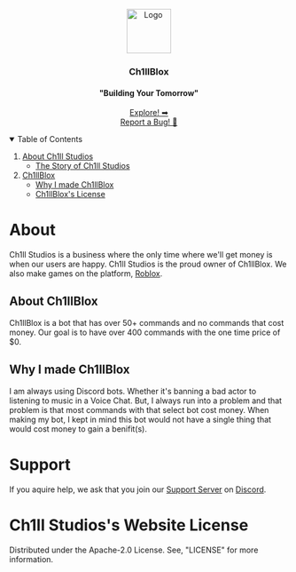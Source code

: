 <!-- Project Logo -->
<p align="center">
 <a href="https://github.com/KingCh1ll/Ch1llBlox">
   <img src="/bot/assets/images/Ch1llBlox" alt="Logo" width="80" height="80">
  </a>
   
  <h3 align="center">Ch1llBlox</h3>
  <h4 align="center">"Building Your Tomorrow"</h4>
   
  <p align="center">
   <a href="https://github.com/KingCh1ll/Ch1llBlox">Explore! ➡</a>
   <br>
   <a href="https://github.com/KingCh1ll/Ch1llBlox/issues">Report a Bug! 🐛</a>
 </p>
</p>

<!-- [![E](Image)](Link) -->
   <!-- [![]()]() -->
<!-- Table of Contents -->
<details open="open">
 <summary>Table of Contents</summary>
 <ol>
  <li><a href="#about">About Ch1ll Studios</a>
    <ul>
      <li><a href="#the-story-of-ch1ll-studios">The Story of Ch1ll Studios</a></li>
    </ul>
  </li>
  
  <li><a href="#ch1llblox">Ch1llBlox</a>
    <ul>
      <li><a href="#why-i-made-ch1llblox">Why I made Ch1llBlox</a></li>
      <li><a href="#ch1llbloxs-s-license">Ch1llBlox's License</a></li>
    </ul>
  </li>
 </ol>
</details>
     
<!-- About -->
# About
Ch1ll Studios is a business where the only time where we'll get money is when our users are happy. Ch1ll Studios is the proud owner of Ch1llBlox. We also make games on the platform, [Roblox](https://www.roblox.com).

## About Ch1llBlox
Ch1llBlox is a bot that has over 50+ commands and no commands that cost money. Our goal is to have over 400 commands with the one time price of $0.

## Why I made Ch1llBlox
I am always using Discord bots. Whether it's banning a bad actor to listening to music in a Voice Chat. But, I always run into a problem and that problem is that most commands with that select bot cost money. When making my bot, I kept in mind this bot would not have a single thing that would cost money to gain a benifit(s).

# Support
If you aquire help, we ask that you join our [Support Server](https://discord.gg/PPtzT8Mu3h) on [Discord](https://discord.com).

# Ch1ll Studios's Website License
Distributed under the Apache-2.0 License. See, "LICENSE" for more information.
